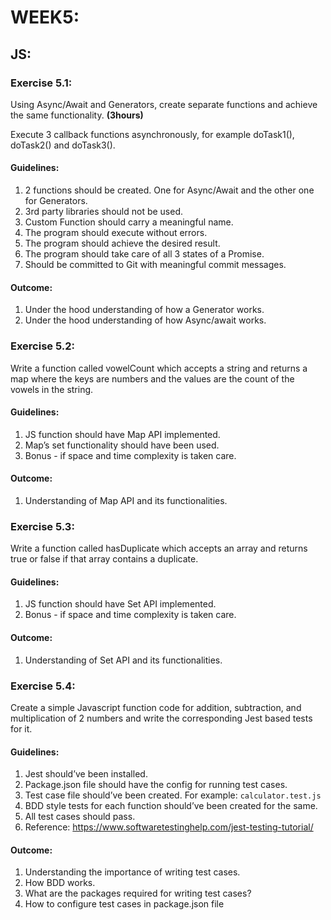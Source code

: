 # WEEK5:

## JS:

### Exercise 5.1:

 Using Async/Await and Generators, create separate functions and achieve the same functionality. **(3hours)**
 
 Execute 3 callback functions asynchronously, for example doTask1(), doTask2() and doTask3().
 
 #### Guidelines:
 
 1. 2 functions should be created. One for Async/Await and the other one for Generators.
 2. 3rd party libraries should not be used.
 3. Custom Function should carry a meaningful name.
 4. The program should execute without errors.
 5. The program should achieve the desired result.
 6. The program should take care of all 3 states of a Promise.
 7. Should be committed to Git with meaningful commit messages.
 
 #### Outcome:
 
 1. Under the hood understanding of how a Generator works. 
 2. Under the hood understanding of how Async/await works.
 
 
### Exercise 5.2:

 Write a function called vowelCount which accepts a string and returns a map where the keys are numbers and the values are the count of the vowels in the string.
 
 #### Guidelines:
 
 1. JS function should have Map API implemented.
 2. Map’s set functionality should have been used.
 3. Bonus - if space and time complexity is taken care.
 
 
 #### Outcome:
 
 1. Understanding of Map API and its functionalities.
 
 
### Exercise 5.3:

 Write a function called hasDuplicate which accepts an array and returns true or false if that array contains a duplicate.
 
 #### Guidelines:
 
 1. JS function should have Set API implemented.
 2. Bonus - if space and time complexity is taken care.

 #### Outcome:
 
 1. Understanding of Set API and its functionalities.
 
 
### Exercise 5.4:

 Create a simple Javascript function code for addition, subtraction, and multiplication of 2 numbers and write the corresponding Jest based tests for it.
 
 #### Guidelines:
 
 1. Jest should’ve been installed.
 2. Package.json file should have the config for running test cases.
 3. Test case file should’ve been created. For example: `calculator.test.js` 
 4. BDD style tests for each function should’ve been created for the same.
 5. All test cases should pass.
 6. Reference: https://www.softwaretestinghelp.com/jest-testing-tutorial/
 
 #### Outcome:
 
 1. Understanding the importance of writing test cases.
 2. How BDD works.
 3. What are the packages required for writing test cases?
 4. How to configure test cases in package.json file
